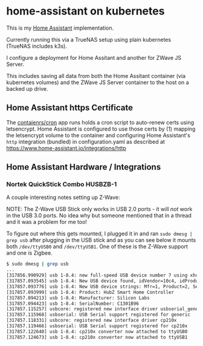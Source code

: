 # home-assistant on kubernetes

This is my [Home Assistant](https://www.home-assistant.io) implementation.

Currently running this via a TrueNAS setup using plain kubernetes (TrueNAS includes k3s).

I configure a deployment for Home Assitant and another for ZWave JS Server.

This includes saving all data from both the Home Assitant container (via kubernetes volumes) and the ZWave JS Server container to the host on a backed up drive.

## Home Assistant https Certificate

The [contaienrs/cron](../cron/README.md) app runs holds a cron script to auto-renew certs using letsencrypt. Home Assistant is configured to use those certs by (1) mapping the letsencrypt volume to the container and configuring Home Assistant's `http` integration (bundled) in configuration.yaml as described at https://www.home-assistant.io/integrations/http

## Home Assistant Hardware / Integrations

### Nortek QuickStick Combo HUSBZB-1

A couple interesting notes setting up Z-Wave:

NOTE: The Z-Wave USB Stick only works in USB 2.0 ports - it will _not_ work in the USB 3.0 ports. No idea why but someone mentioned that in a thread and it was a problem for me too!

To figure out where this gets mounted, I plugged it in and ran `sudo dmesg | grep usb` after plugging in the USB stick and as you can see below it mounts both `/dev/ttyUSB0` and `/dev/ttyUSB1`. One of these is the Z-Wave support and one is Zigbee.

```sh
$ sudo dmesg | grep usb
...
[317856.990929] usb 1-8.4: new full-speed USB device number 7 using xhci_hcd
[317857.093545] usb 1-8.4: New USB device found, idVendor=10c4, idProduct=8a2a, bcdDevice= 1.00
[317857.093776] usb 1-8.4: New USB device strings: Mfr=1, Product=2, SerialNumber=5
[317857.093999] usb 1-8.4: Product: HubZ Smart Home Controller
[317857.094213] usb 1-8.4: Manufacturer: Silicon Labs
[317857.094423] usb 1-8.4: SerialNumber: C1301B96
[317857.115257] usbcore: registered new interface driver usbserial_generic
[317857.115968] usbserial: USB Serial support registered for generic
[317857.118331] usbcore: registered new interface driver cp210x
[317857.119466] usbserial: USB Serial support registered for cp210x
[317857.122640] usb 1-8.4: cp210x converter now attached to ttyUSB0
[317857.124673] usb 1-8.4: cp210x converter now attached to ttyUSB1
```
